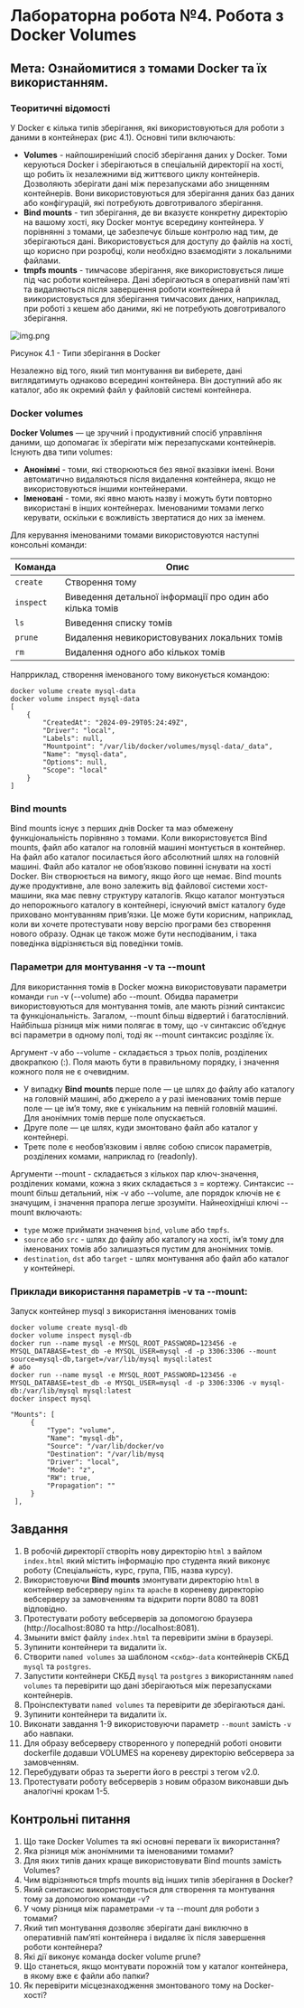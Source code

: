 # Лабораторна робота №4. Робота з Docker Volumes

## Мета: Ознайомитися з томами Docker та їх використанням.

### Теоритичні відомості

У Docker є кілька типів зберігання, які використовуються для роботи з даними в контейнерах (рис 4.1). Основні типи включають:
- **Volumes** - найпоширеніший спосіб зберігання даних у Docker. Томи керуються Docker і зберігаються в спеціальній директорії на хості, що робить їх незалежними від життєвого циклу контейнерів. Дозволяють зберігати дані між перезапусками або знищенням контейнерів. Вони використовуються для зберігання даних баз даних або конфігурацій, які потребують довготривалого зберігання.
- **Bind mounts** -  тип зберігання, де ви вказуєте конкретну директорію на вашому хості, яку Docker монтує всередину контейнера. У порівнянні з томами, це забезпечує більше контролю над тим, де зберігаються дані. Використовується для доступу до файлів на хості, що корисно при розробці, коли необхідно взаємодіяти з локальними файлами.
- **tmpfs mounts** - тимчасове зберігання, яке використовується лише під час роботи контейнера. Дані зберігаються в оперативній пам'яті та видаляються після завершення роботи контейнера й виикористовується для зберігання тимчасових даних, наприклад, при роботі з кешем або даними, які не потребують довготривалого зберігання.

![img.png](/assets/img.png)

Рисунок 4.1 - Типи зберігання в Docker

Незалежно від того, який тип монтування ви виберете, дані виглядатимуть однаково всередині контейнера. Він доступний або як каталог, або як окремий файл у файловій системі контейнера.

### Docker volumes

**Docker Volumes** — це зручний і продуктивний спосіб управління даними, що допомагає їх зберігати між перезапусками контейнерів.
Існують два типи volumes:
 - **Анонімні** - томи, які створюються без явної вказівки імені. Вони автоматично видаляються після видалення контейнера, якщо не використовуються іншими контейнерами.
 - **Іменовані** - томи, які явно мають назву і можуть бути повторно використані в інших контейнерах. Іменованими томами легко керувати, оскільки є вожливість звертатися до них за іменем.

Для керування іменованими томами використовуются наступні консольні команди:

| **Команда**     | **Опис**                                                    |
|-----------------|-------------------------------------------------------------|
| `create`        | Створення тому                                               |
| `inspect`       | Виведення детальної інформації про один або кілька томів     |
| `ls`            | Виведення списку томів                                       |
| `prune`         | Видалення невикористовуваних локальних томів                 |
| `rm`            | Видалення одного або кількох томів                           |

Напрриклад, створення іменованого тому виконується командою:
```shell
docker volume create mysql-data
docker volume inspect mysql-data
[
    {
        "CreatedAt": "2024-09-29T05:24:49Z",
        "Driver": "local",
        "Labels": null,
        "Mountpoint": "/var/lib/docker/volumes/mysql-data/_data",
        "Name": "mysql-data",
        "Options": null,
        "Scope": "local"
    }
]
```

### Bind mounts

Bind mounts існує з перших днів Docker та маэ обмежену функціональність порівняно з томами. Коли використовуєтся Bind mounts, файл або каталог на головній машині монтується в контейнер.
На файл або каталог посилається його абсолютний шлях на головній машині.
Файл або каталог не обов’язково повинні існувати на хості Docker. Він створюється на вимогу, якщо його ще немає. Bind mounts дуже продуктивне, але воно залежить від файлової системи хост-машини, яка має певну структуру каталогів. 
Якщо каталог монтуэться до непорожнього каталогу в контейнері, існуючий вміст каталогу буде приховано монтуванням прив’язки. 
Це може бути корисним, наприклад, коли ви хочете протестувати нову версію програми без створення нового образу. Однак це також може бути несподіваним, і така поведінка відрізняється від поведінки томів.

### Параметри для монтування -v та --mount

Для використанння томів в Docker можна використовувати параметри команди `run` -v (--volume) або --mount. Обидва параметри використовуються для монтування томів, але мають різний синтаксис та функціональність.
Загалом, --mount більш відвертий і багатослівний. Найбільша різниця між ними полягає в тому, що -v синтаксис об’єднує всі параметри в одному полі, тоді як --mount синтаксис розділяє їх.

Аргумент -v або --volume - складається з трьох полів, розділених двокрапкою (:). Поля мають бути в правильному порядку, і значення кожного поля не є очевидним.

 - У випадку **Bind mounts** перше поле — це шлях до файлу або каталогу на головній машині, або джерело а у разі іменованих томів перше поле — це ім’я тому, яке є унікальним на певній головній машині. Для анонімних томів перше поле опускається.
 - Друге поле — це шлях, куди змонтовано файл або каталог у контейнері.
 - Третє поле є необов’язковим і являє собою список параметрів, розділених комами, наприклад ro (readonly).

Аргументи --mount - складається з кількох пар ключ-значення, розділених комами, кожна з яких складається з <key>=<value> кортежу. 
Синтаксис --mount більш детальний, ніж -v або --volume, але порядок ключів не є значущим, і значення прапора легше зрозуміти. 
Найнеохідніші ключі --mount включають:
 - `type` може приймати значення `bind`, `volume` або `tmpfs`.
 - `source` або `src` - шлях до файлу або каталогу на хості, ім’я тому для іменованих томів або залишаэться пустим для анонімних томів.
 - `destination`, `dst` або `target` - шлях монтування або файл або каталог у контейнері.

### Приклади використання параметрів -v та --mount:

Запуск контейнер mysql з використання іменованих томів
```shell
docker volume create mysql-db
docker volume inspect mysql-db
docker run --name mysql -e MYSQL_ROOT_PASSWORD=123456 -e MYSQL_DATABASE=test_db -e MYSQL_USER=mysql -d -p 3306:3306 --mount source=mysql-db,target=/var/lib/mysql mysql:latest
# або
docker run --name mysql -e MYSQL_ROOT_PASSWORD=123456 -e MYSQL_DATABASE=test_db -e MYSQL_USER=mysql -d -p 3306:3306 -v mysql-db:/var/lib/mysql mysql:latest
docker inspect mysql

"Mounts": [                          
     {                                
         "Type": "volume",            
         "Name": "mysql-db",          
         "Source": "/var/lib/docker/vo
         "Destination": "/var/lib/mysq
         "Driver": "local",           
         "Mode": "z",                 
         "RW": true,                  
         "Propagation": ""            
     }                                
 ],                                   
```

## Завдання

1. В робочій директорії створіть нову директорію `html` з вайлом `index.html` який містить інформацію про студента який виконує роботу (Спеціальність, курс, група, ПІБ, назва курсу).
2. Використовуючи **Bind mounts** змонтувати директорію `html` в контейнер вебсерверу `nginx` та `apache` в кореневу директорію вебсерверу за замовченням та відкрити порти 8080 та 8081 відповідно.
3. Протестувати роботу вебсерверів за допомогою браузера (http://localhost:8080 та http://localhost:8081).
4. Змынити вміст файлу `index.html` та перевірити зміни в браузері.
5. Зупинити контейнери та видалити їх.
6. Створити `named volumes` за шаблоном `<скбд>-data` контейнерів СКБД `mysql` та `postgres`.
7. Запустити контейнери СКБД `mysql` та `postgres` з використанням `named volumes` та перевірити що дані зберігаються між перезапусками контейнерів.
8. Проінспектувати `named volumes` та перевірити де зберігаються дані.
9. Зупинити контейнери та видалити їх.
10. Виконати завдання 1-9 використовуючи параметр `--mount` замість `-v` або навпаки.
11. Для образу вебсерверу створенного у попередній роботі оновити dockerfile додавши VOLUMES на кореневу директорію вебсервера за замовченням. 
12. Перебудувати образ та зьерегти його в реєстрі з тегом v2.0.
13. Протестувати роботу вебсерверів з новим образом виконавши дыъ аналогічні крокам 1-5.

## Контрольні питання

1. Що таке Docker Volumes та які основні переваги їх використання?
2. Яка різниця між анонімними та іменованими томами?
3. Для яких типів даних краще використовувати Bind mounts замість Volumes?
4. Чим відрізняються tmpfs mounts від інших типів зберігання в Docker?
5. Який синтаксис використовується для створення та монтування тому за допомогою команди -v?
6. У чому різниця між параметрами -v та --mount для роботи з томами?
7. Який тип монтування дозволяє зберігати дані виключно в оперативній пам’яті контейнера і видаляє їх після завершення роботи контейнера?
8. Які дії виконує команда docker volume prune?
9. Що станеться, якщо монтувати порожній том у каталог контейнера, в якому вже є файли або папки?
10. Як перевірити місцезнаходження змонтованого тому на Docker-хості?



